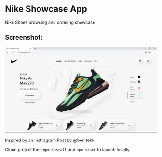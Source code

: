 # Nike Showcase App
Nike Shoes browsing and ordering showcase

## Screenshot:
![ScreenShot](screenshot.png)

Inspired by an [Instragram Post by @ben.tekk](https://www.instagram.com/p/B8ERVfthNmf/)

Clone project then `npm install` and `npm start` to launch locally